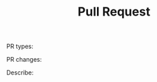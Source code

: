 ﻿---	
name: Pull request template	
about: Use when creating a pull request to codebase	
title: Pull Request	
labels: 'Pull Request 🕵️'	
assignees: CAT-OPS, nshCore	

---

<!--  Demo: PR types: Bug fixes, Function optimization  -->
<!--  One of [ New features | Bug fixes | Function optimization | Performance optimization | Breaking changes | Others ]  -->
PR types:
<!--  Demo: PR changes: OPs  -->
<!--  One of [ OPs | APIs | Docs | Others ]  -->
PR changes:
<!--  Describe what this PR does  -->
Describe:
